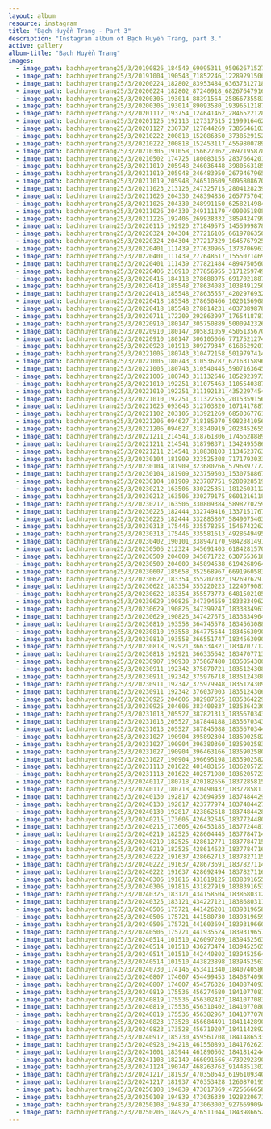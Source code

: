 ```yaml
---
layout: album
resource: instagram
title: "Bạch Huyền Trang - Part 3"
description: "Instagram album of Bạch Huyền Trang, part 3."
active: gallery
album-title: "Bạch Huyền Trang"
images:
  - image_path: bachhuyentrang25/3/20190826_184549_69095311_950626715275305_8685970081126887020_n.jpg
  - image_path: bachhuyentrang25/3/20191004_190543_71852246_1228929150612442_6239396786359339457_n.jpg
  - image_path: bachhuyentrang25/3/20200224_182802_83953484_636373127180748_2170027053566044049_n.jpg
  - image_path: bachhuyentrang25/3/20200224_182802_87240918_682676479162550_8994020710922947685_n.jpg
  - image_path: bachhuyentrang25/3/20200305_193014_88391564_2586673558321865_4665102599790173171_n.jpg
  - image_path: bachhuyentrang25/3/20200305_193014_89093580_193965121878999_6872499138130329763_n.jpg
  - image_path: bachhuyentrang25/3/20201112_193754_124641462_284652212865180_6736465286552459683_n.jpg
  - image_path: bachhuyentrang25/3/20201125_192113_127317615_219991646236562_3967769845135612478_n.jpg
  - image_path: bachhuyentrang25/3/20201127_230737_127844269_738564610345423_5816709365344486054_n.jpg
  - image_path: bachhuyentrang25/3/20210222_200818_152086350_3738529152899626_1909770177719046577_n.jpg
  - image_path: bachhuyentrang25/3/20210222_200818_152453117_455980078923930_2036389232902993700_n.jpg
  - image_path: bachhuyentrang25/3/20210305_191058_156627062_269719587896241_7327068935253861733_n.jpg
  - image_path: bachhuyentrang25/3/20210502_174725_180083155_283766420134530_5320444420256632703_n.jpg
  - image_path: bachhuyentrang25/3/20211019_205948_246036448_398056318531809_8106258123694178485_n.jpg
  - image_path: bachhuyentrang25/3/20211019_205948_246483950_2679467965691520_5751403056685166182_n.jpg
  - image_path: bachhuyentrang25/3/20211019_205948_246510609_5095808670448257_2055635384718749135_n.jpg
  - image_path: bachhuyentrang25/3/20211023_213126_247325715_280412823961155_4461696700477740426_n.jpg
  - image_path: bachhuyentrang25/3/20211026_204330_248394836_2657757041036094_3771085777143776079_n.jpg
  - image_path: bachhuyentrang25/3/20211026_204330_248991150_625821498418498_1713104105163417651_n.jpg
  - image_path: bachhuyentrang25/3/20211026_204330_249111179_409005180820895_3554504717300274792_n.jpg
  - image_path: bachhuyentrang25/3/20211226_192405_269938332_385942479949278_1040867969123792404_n.jpg
  - image_path: bachhuyentrang25/3/20220115_192920_271849575_145599987831282_6290940341275411984_n.jpg
  - image_path: bachhuyentrang25/3/20220324_204304_277216105_661978635061886_9159477690002472378_n.jpg
  - image_path: bachhuyentrang25/3/20220324_204304_277217329_164576792588076_353469683171566405_n.jpg
  - image_path: bachhuyentrang25/3/20220401_111439_277630965_1373706963102806_2608761825914393773_n.jpg
  - image_path: bachhuyentrang25/3/20220401_111439_277648617_155507146935395_2947423762809653599_n.jpg
  - image_path: bachhuyentrang25/3/20220401_111439_277821484_4894750560607815_4180636053813314922_n.jpg
  - image_path: bachhuyentrang25/3/20220406_210910_277856955_3171259749866777_7990450087431278256_n.jpg
  - image_path: bachhuyentrang25/3/20220416_184118_278688975_691702188702125_3696582803388256563_n.jpg
  - image_path: bachhuyentrang25/3/20220418_185548_278634083_1038491250402200_7460788037667521621_n.jpg
  - image_path: bachhuyentrang25/3/20220418_185548_278635557_420297693234854_715126520647844365_n.jpg
  - image_path: bachhuyentrang25/3/20220418_185548_278650466_1020156908928846_6386691233653456622_n.jpg
  - image_path: bachhuyentrang25/3/20220418_185548_278814231_403738987869653_9191361944638702720_n.jpg
  - image_path: bachhuyentrang25/3/20220711_172209_292863997_176541878163887_7406056234602663549_n.jpg
  - image_path: bachhuyentrang25/3/20220910_180147_305750889_5000942326677264_2693391021475499417_n.jpg
  - image_path: bachhuyentrang25/3/20220910_180147_305831059_450513567025789_8584164406451200402_n.jpg
  - image_path: bachhuyentrang25/3/20220910_180147_306105066_771752127475591_5591293479854147123_n.jpg
  - image_path: bachhuyentrang25/3/20220928_101918_309279347_616852920161641_7809305457419776685_n.jpg
  - image_path: bachhuyentrang25/3/20221005_180743_310472158_501979741470490_6133894912895154461_n.jpg
  - image_path: bachhuyentrang25/3/20221005_180743_310536787_621631589668250_2966005878608464905_n.jpg
  - image_path: bachhuyentrang25/3/20221005_180743_310540445_5907163645984492_6592116208241174191_n.jpg
  - image_path: bachhuyentrang25/3/20221005_180743_311132646_185292397331451_689872033597705096_n.jpg
  - image_path: bachhuyentrang25/3/20221010_192251_311075463_1105540387022402_4116068224946883769_n.jpg
  - image_path: bachhuyentrang25/3/20221010_192251_311192131_435229745400037_4753129793762598882_n.jpg
  - image_path: bachhuyentrang25/3/20221010_192251_311322555_201535915642462_3684499282911570101_n.jpg
  - image_path: bachhuyentrang25/3/20221025_093643_312703820_107141788790313_8543039846456880003_n.jpg
  - image_path: bachhuyentrang25/3/20221102_203105_313921269_685036776133397_5789261107937240746_n.jpg
  - image_path: bachhuyentrang25/3/20221206_094627_318185070_598234105640170_5472323713096482659_n.jpg
  - image_path: bachhuyentrang25/3/20221206_094627_318340919_202345265544039_8283708216018294194_n.jpg
  - image_path: bachhuyentrang25/3/20221211_214541_318761806_1745628889152782_1751414652709539614_n.jpg
  - image_path: bachhuyentrang25/3/20221211_214541_318798371_1342495586576958_4948589834418069131_n.jpg
  - image_path: bachhuyentrang25/3/20221211_214541_318838103_1134523763872771_8606561437346843543_n.jpg
  - image_path: bachhuyentrang25/3/20230104_181909_323525308_717179303315036_7604240719324028213_n.jpg
  - image_path: bachhuyentrang25/3/20230104_181909_323680266_579689777297437_1029367772378673256_n.jpg
  - image_path: bachhuyentrang25/3/20230104_181909_323759503_1530758867403743_4987751405863140190_n.jpg
  - image_path: bachhuyentrang25/3/20230104_181909_323787751_928092851907438_797281895003477552_n.jpg
  - image_path: bachhuyentrang25/3/20230212_163506_330225351_181260311270897_421151352726594706_n.jpg
  - image_path: bachhuyentrang25/3/20230212_163506_330279175_860121611814734_8775926840875785633_n.jpg
  - image_path: bachhuyentrang25/3/20230212_163506_330809384_589827025936907_4113329775647562766_n.jpg
  - image_path: bachhuyentrang25/3/20230225_182444_332749416_1337151767133470_5537396348232028387_n.jpg
  - image_path: bachhuyentrang25/3/20230225_182444_332885807_584907540363774_7103239649835953917_n.jpg
  - image_path: bachhuyentrang25/3/20230313_175446_335578255_1546742262502784_1126315181061717180_n.jpg
  - image_path: bachhuyentrang25/3/20230313_175446_335581613_492864949561158_6035868519662749968_n.jpg
  - image_path: bachhuyentrang25/3/20230402_190101_338947170_984288149132509_2475852076695796074_n.jpg
  - image_path: bachhuyentrang25/3/20230506_212324_345691403_618428157007559_465130753161931011_n.jpg
  - image_path: bachhuyentrang25/3/20230509_204009_345871722_630755361852316_4055806768443120378_n.jpg
  - image_path: bachhuyentrang25/3/20230509_204009_345894538_619426896474708_2901550666297932160_n.jpg
  - image_path: bachhuyentrang25/3/20230607_185658_352568967_669196058359679_4555797960047876993_n.jpg
  - image_path: bachhuyentrang25/3/20230622_183354_355207032_1926976297668405_2287900518904864553_n.jpg
  - image_path: bachhuyentrang25/3/20230622_183354_355220223_1224079081632365_2708915805407928101_n.jpg
  - image_path: bachhuyentrang25/3/20230622_183354_355573773_648150210540888_3148650775359540317_n.jpg
  - image_path: bachhuyentrang25/3/20230629_190826_347394659_18338349622077003_6301993923965922571_n.jpg
  - image_path: bachhuyentrang25/3/20230629_190826_347399247_18338349637077003_5529871963273589803_n.jpg
  - image_path: bachhuyentrang25/3/20230629_190826_347427675_18338349640077003_3786995435300635615_n.jpg
  - image_path: bachhuyentrang25/3/20230810_193558_364745578_18345630889077003_2662796465536545008_n.jpg
  - image_path: bachhuyentrang25/3/20230810_193558_364775644_18345630907077003_8784300195007596269_n.jpg
  - image_path: bachhuyentrang25/3/20230810_193558_366551747_18345630904077003_3811743064674886618_n.jpg
  - image_path: bachhuyentrang25/3/20230818_192921_366334821_18347077120077003_8646713456290597567_n.jpg
  - image_path: bachhuyentrang25/3/20230818_192921_366335642_18347077138077003_6399616452098222190_n.jpg
  - image_path: bachhuyentrang25/3/20230907_190930_375867480_18350543002077003_4324399810468367163_n.jpg
  - image_path: bachhuyentrang25/3/20230911_192342_375870721_18351243085077003_7631374249075374410_n.jpg
  - image_path: bachhuyentrang25/3/20230911_192342_375976718_18351243082077003_355356760401357933_n.jpg
  - image_path: bachhuyentrang25/3/20230911_192342_375979948_18351243094077003_4770368720632740311_n.jpg
  - image_path: bachhuyentrang25/3/20230911_192342_376037003_18351243067077003_7771352558758412679_n.jpg
  - image_path: bachhuyentrang25/3/20230925_204606_382987625_18353642293077003_1569786187650515317_n.jpg
  - image_path: bachhuyentrang25/3/20230925_204606_383400837_18353642302077003_3371494891830524700_n.jpg
  - image_path: bachhuyentrang25/3/20231013_205527_387821313_18356703433077003_3729033984028866268_n.jpg
  - image_path: bachhuyentrang25/3/20231013_205527_387844188_18356703436077003_4368048627065616002_n.jpg
  - image_path: bachhuyentrang25/3/20231013_205527_387845088_18356703445077003_1098648089953651238_n.jpg
  - image_path: bachhuyentrang25/3/20231027_190904_395892304_18359025820077003_26416596786452534_n.jpg
  - image_path: bachhuyentrang25/3/20231027_190904_396380360_18359025832077003_4357650137067815898_n.jpg
  - image_path: bachhuyentrang25/3/20231027_190904_396463166_18359025805077003_8686400910099673006_n.jpg
  - image_path: bachhuyentrang25/3/20231027_190904_396695198_18359025823077003_2424292928779223193_n.jpg
  - image_path: bachhuyentrang25/3/20231113_201622_401483155_18362057230077003_1558319174711112779_n.jpg
  - image_path: bachhuyentrang25/3/20231113_201622_402571980_18362057239077003_1596247780298407740_n.jpg
  - image_path: bachhuyentrang25/3/20240117_180718_420182656_18372858154077003_6480653256872628206_n.jpg
  - image_path: bachhuyentrang25/3/20240117_180718_420490437_18372858175077003_4100124908329203505_n.jpg
  - image_path: bachhuyentrang25/3/20240130_192817_423694959_18374844292077003_7373718853092498636_n.jpg
  - image_path: bachhuyentrang25/3/20240130_192817_423777974_18374844274077003_7519544664675822342_n.jpg
  - image_path: bachhuyentrang25/3/20240130_192817_423862618_18374844283077003_1890433896277241479_n.jpg
  - image_path: bachhuyentrang25/3/20240215_173605_426432545_18377244802077003_2880161032533698915_n.jpg
  - image_path: bachhuyentrang25/3/20240215_173605_426453185_18377244811077003_646867596821537200_n.jpg
  - image_path: bachhuyentrang25/3/20240219_182525_428604445_18377847142077003_8806377197211384598_n.jpg
  - image_path: bachhuyentrang25/3/20240219_182525_428612771_18377847151077003_3492647983030837861_n.jpg
  - image_path: bachhuyentrang25/3/20240219_182525_428614623_18377847160077003_6463294147430473221_n.jpg
  - image_path: bachhuyentrang25/3/20240222_191637_428662713_18378271156077003_20233550642319987_n.jpg
  - image_path: bachhuyentrang25/3/20240222_191637_428673691_18378271147077003_1239783034695589232_n.jpg
  - image_path: bachhuyentrang25/3/20240222_191637_428692494_18378271165077003_3175229464867960740_n.jpg
  - image_path: bachhuyentrang25/3/20240306_191816_431619125_18383916556077003_3272213437255605320_n.jpg
  - image_path: bachhuyentrang25/3/20240306_191816_431827919_18383916538077003_2143387559093061181_n.jpg
  - image_path: bachhuyentrang25/3/20240325_183121_434158504_18386803123077003_8525505789530619056_n.jpg
  - image_path: bachhuyentrang25/3/20240325_183121_434227121_18386803114077003_282599523293511202_n.jpg
  - image_path: bachhuyentrang25/3/20240506_175721_441426201_18393196585077003_4683961857688176400_n.jpg
  - image_path: bachhuyentrang25/3/20240506_175721_441580730_18393196594077003_8599193894045083089_n.jpg
  - image_path: bachhuyentrang25/3/20240506_175721_441603694_18393196603077003_1470730472364403572_n.jpg
  - image_path: bachhuyentrang25/3/20240506_175721_441935524_18393196573077003_2856973925839748290_n.jpg
  - image_path: bachhuyentrang25/3/20240514_101510_426097209_18394525630077003_1628067785151318611_n.jpg
  - image_path: bachhuyentrang25/3/20240514_101510_436273474_18394525657077003_3139233537642915387_n.jpg
  - image_path: bachhuyentrang25/3/20240514_101510_442440802_18394525648077003_3135980956829509506_n.jpg
  - image_path: bachhuyentrang25/3/20240514_101510_443823898_18394525639077003_8649915596372567199_n.jpg
  - image_path: bachhuyentrang25/3/20240730_174146_453411340_18407405863077003_4246399174003661448_n.jpg
  - image_path: bachhuyentrang25/3/20240807_174007_454499453_18408740908077003_8171516184626605074_n.jpg
  - image_path: bachhuyentrang25/3/20240807_174007_454576326_18408740932077003_1866848914312717806_n.jpg
  - image_path: bachhuyentrang25/3/20240819_175536_456274680_18410770810077003_541930301330192520_n.jpg
  - image_path: bachhuyentrang25/3/20240819_175536_456302427_18410770831077003_3658971877247592527_n.jpg
  - image_path: bachhuyentrang25/3/20240819_175536_456310402_18410770801077003_5198242603395551738_n.jpg
  - image_path: bachhuyentrang25/3/20240819_175536_456382967_18410770783077003_8964258937883097307_n.jpg
  - image_path: bachhuyentrang25/3/20240823_173528_456684491_18411428908077003_6438608006806297159_n.jpg
  - image_path: bachhuyentrang25/3/20240823_173528_456710207_18411428926077003_7121194492817155732_n.jpg
  - image_path: bachhuyentrang25/3/20240912_185730_459561708_18414865330077003_868868868379807611_n.jpg
  - image_path: bachhuyentrang25/3/20240928_194218_461550893_18417626218077003_7126622012727520930_n.jpg
  - image_path: bachhuyentrang25/3/20241001_183944_461890562_18418142443077003_4743983373344595035_n.jpg
  - image_path: bachhuyentrang25/3/20241108_182149_466091666_473929239030641_8884537427091548108_n.jpg
  - image_path: bachhuyentrang25/3/20241124_190747_468263762_914485130289667_408122881359468238_n.jpg
  - image_path: bachhuyentrang25/3/20241217_181937_470350543_619610934063498_964817067846735892_n.jpg
  - image_path: bachhuyentrang25/3/20241217_181937_470353428_1260870195240713_1202198981193783162_n.jpg
  - image_path: bachhuyentrang25/3/20250108_194839_473017869_472566665887865_3044512744084624606_n.jpg
  - image_path: bachhuyentrang25/3/20250108_194839_473036339_1928220671044403_3590543867439609516_n.jpg
  - image_path: bachhuyentrang25/3/20250108_194839_473063002_927669909466599_4978708257087351728_n.jpg
  - image_path: bachhuyentrang25/3/20250206_184925_476511044_18439866529077003_8804813736126460022_n.jpg
---
```

